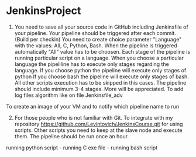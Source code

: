 # JenkinsProject
1) You need to save all your source code in GitHub including Jenkinsfile of your pipeline.
Your pipeline should be triggered after each commit. (Build per checkin)
You need to create choice parameter "Language" with the values: All, C, Python, Bash.
When the pipeline is triggered automatically "All" value has to be choosen.
Each stage of the pipeline is running particular script on a language.
When you choose a particular language the pipeliline has to execute only stages regarding the language.
If you choose python the pipeline will execute only stages of python
If you choose bash the pipeline will execute only stages of bash.
All other scripts execution has to be skipped in this cases.
The pipeline should include minimum 3-4 stages. More will be appreciated.
To add log files algorithm like on file Jenkinsfile_adv

To create an image of your VM and to notify which pipeline name to run 

2) For those people who is not familiar with Git. 
To integrate with my repository
https://github.com/Levintovich/JenkinsCourse.git for using scripts.
Other scripts you need to keep at the slave node and execute them.
The pipeline should be run once an hour. 

running python script <name> - running C exe file <name> - running bash script
